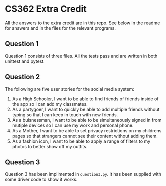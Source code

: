 # CS362 Extra Credit
All the answers to the extra credit are in this repo. See below in the readme for answers and in the files for the relevant programs.

## Question 1
Question 1 consists of three files. All the tests pass and are written in both unittest and pytest.

## Question 2
The following are five user stories for the social media system: 
 
1. As a High Schooler, I want to be able to find friends of friends inside of the app so I can add my classmates.
2. As a partygoer, I want to quickly be able to add multiple friends without typing so that I can keep in touch with new friends. 
3. As a buisnessman, I want to be able to be simultaneously signed in from mutiple devices so I can use my work and personal phone.
4. As a Mother, I want to be able to set privacy restrictions on my childrens pages so that strangers cannot see their content without adding them.
5. As a fashion icon, I want to be able to apply a range of filters to my photos to better show off my outfits.

## Question 3
Question 3 has been implimented in ```question3.py```. It has been supplied with some driver code to show it works.